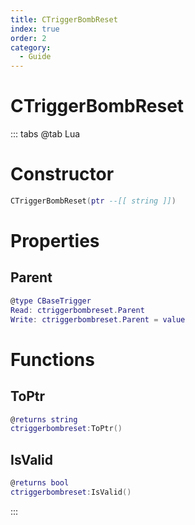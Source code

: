 ```yaml
---
title: CTriggerBombReset
index: true
order: 2
category:
  - Guide
---
```


# CTriggerBombReset

::: tabs
@tab Lua
# Constructor
```lua
CTriggerBombReset(ptr --[[ string ]])
```
# Properties
## Parent 
```lua
@type CBaseTrigger
Read: ctriggerbombreset.Parent
Write: ctriggerbombreset.Parent = value
```
# Functions
## ToPtr
```lua
@returns string
ctriggerbombreset:ToPtr()
```
## IsValid
```lua
@returns bool
ctriggerbombreset:IsValid()
```

:::